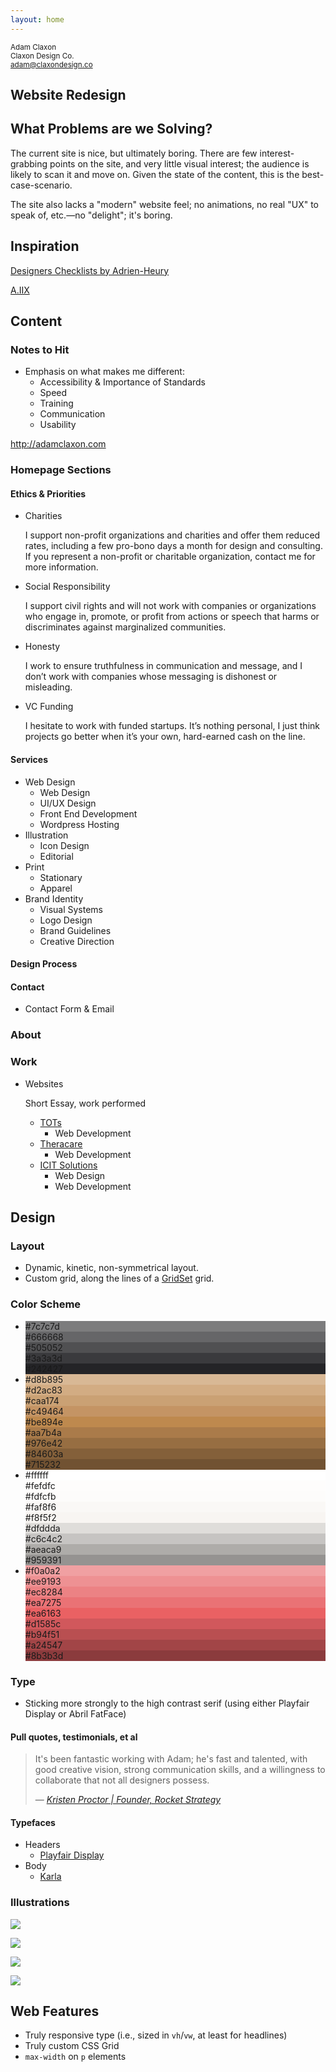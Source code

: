 ```yaml
---
layout: home
---
```


<small  markdown="1">Adam Claxon  
Claxon Design Co.  
<adam@claxondesign.co></small>  

<section data-section-title="Introduction" markdown="1"> 

<div class="section-title" data-section-title="Introduction"></div>  

# Website Redesign  

## What Problems are we Solving?  

The current site is nice, but ultimately boring. There are few interest-grabbing points on the site, and very little visual interest; the audience is likely to scan it and move on. Given the state of the content, this is the best-case-scenario.  

The site also lacks a "modern" website feel; no animations, no real "UX" to speak of, etc.—no "delight"; it's boring.  

</section>  

<section class="light" markdown="1">  

<div class="section-title" data-section-title="Inspiration"></div>  

## Inspiration   

[Designers Checklists by Adrien-Heury](http://adrien-heury.net/designers-checklists/)

[A.IIX](https://cdn.dribbble.com/users/388811/screenshots/3884812/attachments/883129/4_1.jpg)  

</section>  

<section class="dark" markdown="1">  

<div class="section-title" data-section-title="Content"></div>  

## Content  

### Notes to Hit  

- Emphasis on what makes me different:
	- Accessibility & Importance of Standards  
	- Speed  
	- Training  
	- Communication  
	- Usability  

<http://adamclaxon.com>

### Homepage Sections  

<div class="ethics" markdown="1">  

#### Ethics & Priorities  

- Charities  

	I support non-profit organizations and charities and offer them reduced rates, including a few pro-bono days a month for design and consulting. If you represent a non-profit or charitable organization, contact me for more information.  

- Social Responsibility  

	I support civil rights and will not work with companies or organizations who engage in, promote, or profit from actions or speech that harms or discriminates against marginalized communities.  

- Honesty  

	I work to ensure truthfulness in communication and message, and I don’t work with companies whose messaging is dishonest or misleading.  

- VC&nbsp;Funding  

	I hesitate to work with funded startups. It’s nothing personal, I just think projects go better when it’s your own, hard-earned cash on the line.

</div>

<div class="services" markdown="1">  

#### Services  
 
- Web Design  
	- Web Design  
	- UI/UX Design  
	- Front End Development  
	- Wordpress Hosting  
- Illustration  
	- Icon Design  
	- Editorial  
- Print  
	- Stationary  
	- Apparel  
- Brand Identity  
	- Visual Systems  
	- Logo Design  
	- Brand Guidelines  
	- Creative Direction 

</div>

#### Design Process  

#### Contact  

- Contact Form & Email

### About  
### Work  

- Websites  

	Short Essay, work performed  

	- [TOTs](http://totsindy.com)  
		- Web Development  
	- [Theracare](http://theracareinc.com)  
		- Web Development  
	- [ICIT Solutions](http://icitsolutions.com)  
		- Web Design  
		- Web Development  

</section>

<section markdown="1">  

<div class="section-title" data-section-title="Design"></div>  

## Design   

### Layout  

- Dynamic, kinetic, non-symmetrical layout.  
- Custom grid, along the lines of a [GridSet](https://gridsetapp.com) grid.  

### Color Scheme  

- <div class="color-block-variations"><div class="color-block" style="background-color: #7c7c7d;">#7c7c7d</div><div class="color-block" style="background-color: #666668;">#666668</div><div class="color-block" style="background-color: #505052;">#505052</div><div class="color-block" style="background-color: #3a3a3d;">#3a3a3d</div></div><div class="color-block" style="background-color: #242427;">#242427</div>
- <div class="color-block-variations"><div class="color-block light" style="background-color: #d8b895;">#d8b895</div><div class="color-block light" style="background-color: #d2ac83;">#d2ac83</div><div class="color-block light" style="background-color: #caa174;">#caa174</div><div class="color-block light" style="background-color: #c49464;">#c49464</div></div><div class="color-block" style="background-color: #be894e;">#be894e</div><div class="color-block-variations"><div class="color-block" style="background-color: #aa7b4a;">#aa7b4a</div><div class="color-block" style="background-color: #976e42;">#976e42</div><div class="color-block" style="background-color: #84603a;">#84603a</div><div class="color-block" style="background-color: #715232;">#715232</div></div>
- <div class="color-block-variations"><div class="color-block light" style="background-color: #ffffff;">#ffffff</div><div class="color-block light" style="background-color: #fefdfc;">#fefdfc</div><div class="color-block light" style="background-color: #fdfcfb;">#fdfcfb</div><div class="color-block light" style="background-color: #faf8f6;">#faf8f6</div></div><div class="color-block light" style="background-color: #f8f5f2;">#f8f5f2</div><div class="color-block-variations"><div class="color-block light" style="background-color: #dfddda;">#dfddda</div><div class="color-block light" style="background-color: #c6c4c2;">#c6c4c2</div><div class="color-block" style="background-color: #aeaca9;">#aeaca9</div><div class="color-block" style="background-color: #959391;">#959391</div></div>
- <div class="color-block-variations"><div class="color-block light" style="background-color: #f0a0a2;">#f0a0a2</div><div class="color-block light" style="background-color: #ee9193;">#ee9193</div><div class="color-block light" style="background-color: #ec8284;">#ec8284</div><div class="color-block light" style="background-color: #ea7275;">#ea7275</div></div><div class="color-block" style="background-color: #ea6163;">#ea6163</div><div class="color-block-variations"><div class="color-block" style="background-color: #d1585c;">#d1585c</div><div class="color-block" style="background-color: #b94f51;">#b94f51</div><div class="color-block" style="background-color: #a24547;">#a24547</div><div class="color-block" style="background-color: #8b3b3d;">#8b3b3d</div></div>

### Type  

- Sticking more strongly to the high contrast serif (using either Playfair Display or Abril FatFace)  

#### Pull quotes, testimonials, et al

<blockquote class="pull-quote"><p>It's been fantastic working with Adam; he's fast and talented, with good creative vision, strong communication skills, and a willingness to collaborate that not all designers&nbsp;possess.</p><footer>— <cite><a href="http://www.rocket-strategy.com">Kristen Proctor | Founder, Rocket Strategy</a></cite></footer></blockquote>  

#### Typefaces  

- Headers  
	- [Playfair Display](https://fonts.google.com/specimen/Playfair+Display)  
- Body
	- [Karla](https://fonts.google.com/specimen/Karla) 

### Illustrations

![](file:///Users/adam/src/claxondesignco.github.io/_includes/icons/icon_charities.svg)  

![](file:///Users/adam/src/claxondesignco.github.io/_includes/icons/icon_honesty.svg)  

![](file:///Users/adam/src/claxondesignco.github.io/_includes/icons/icon_funding.svg)  

![](file:///Users/adam/src/claxondesignco.github.io/_includes/icons/icon_social-responsibility.svg)  

</section>  

<section class="light" markdown="1">  

<div class="section-title" data-section-title="Development"></div>  

## Web Features  

- Truly responsive type (i.e., sized in `vh`/`vw`, at least for headlines)
- Truly custom <abbr>CSS</abbr> Grid  
- `max-width` on `p` elements  

</section>
